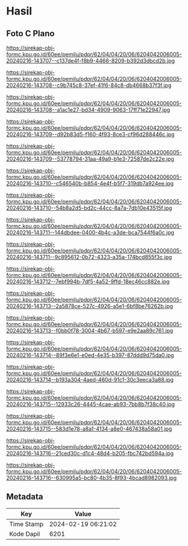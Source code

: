 # Hasil

## Foto C Plano

https://sirekap-obj-formc.kpu.go.id/60ee/pemilu/pdpr/62/04/04/20/06/6204042006005-20240216-143707--c137de4f-f8b9-4466-8209-b392d3dbcd2b.jpg

https://sirekap-obj-formc.kpu.go.id/60ee/pemilu/pdpr/62/04/04/20/06/6204042006005-20240216-143708--c9b745c8-37ef-41f6-84c8-db4668b37f3f.jpg

https://sirekap-obj-formc.kpu.go.id/60ee/pemilu/pdpr/62/04/04/20/06/6204042006005-20240216-143708--a1ac1e27-bd34-4909-9063-17ff71e22947.jpg

https://sirekap-obj-formc.kpu.go.id/60ee/pemilu/pdpr/62/04/04/20/06/6204042006005-20240216-143709--d92b83d5-f160-4f93-8ce3-cf96d288446c.jpg

https://sirekap-obj-formc.kpu.go.id/60ee/pemilu/pdpr/62/04/04/20/06/6204042006005-20240216-143709--53778794-31aa-49a9-b1e3-72587de2c22e.jpg

https://sirekap-obj-formc.kpu.go.id/60ee/pemilu/pdpr/62/04/04/20/06/6204042006005-20240216-143710--c546540b-b854-4e4f-b5f7-319db7a924ee.jpg

https://sirekap-obj-formc.kpu.go.id/60ee/pemilu/pdpr/62/04/04/20/06/6204042006005-20240216-143710--54b8a2d5-bd2c-44cc-8a7a-7db10e43515f.jpg

https://sirekap-obj-formc.kpu.go.id/60ee/pemilu/pdpr/62/04/04/20/06/6204042006005-20240216-143711--144dbdee-0400-4b4c-a3de-bca7544f6a0c.jpg

https://sirekap-obj-formc.kpu.go.id/60ee/pemilu/pdpr/62/04/04/20/06/6204042006005-20240216-143711--9c895612-0b72-4323-a35a-174bcd855f3c.jpg

https://sirekap-obj-formc.kpu.go.id/60ee/pemilu/pdpr/62/04/04/20/06/6204042006005-20240216-143712--7ebf994b-7df5-4a52-9ffd-18ec46cc882e.jpg

https://sirekap-obj-formc.kpu.go.id/60ee/pemilu/pdpr/62/04/04/20/06/6204042006005-20240216-143713--2a5878ce-527c-4926-a5e1-6bf8be76262b.jpg

https://sirekap-obj-formc.kpu.go.id/60ee/pemilu/pdpr/62/04/04/20/06/6204042006005-20240216-143713--f0bb0f78-3004-4b67-b597-e9e2aa89c761.jpg

https://sirekap-obj-formc.kpu.go.id/60ee/pemilu/pdpr/62/04/04/20/06/6204042006005-20240216-143714--89f3e6e1-e0ed-4e35-b397-87ddd9d75da0.jpg

https://sirekap-obj-formc.kpu.go.id/60ee/pemilu/pdpr/62/04/04/20/06/6204042006005-20240216-143714--b193a304-4aed-460d-91c1-30c3eeca3a88.jpg

https://sirekap-obj-formc.kpu.go.id/60ee/pemilu/pdpr/62/04/04/20/06/6204042006005-20240216-143715--12933c26-4445-4cae-ab93-7bb8b7f38c40.jpg

https://sirekap-obj-formc.kpu.go.id/60ee/pemilu/pdpr/62/04/04/20/06/6204042006005-20240216-143715--583d1e78-a8a1-4134-a8e0-467438a58a01.jpg

https://sirekap-obj-formc.kpu.go.id/60ee/pemilu/pdpr/62/04/04/20/06/6204042006005-20240216-143716--21ced30c-d1c4-48d4-b205-fbc742bd594a.jpg

https://sirekap-obj-formc.kpu.go.id/60ee/pemilu/pdpr/62/04/04/20/06/6204042006005-20240216-143716--630995a5-bc80-4b35-8f93-4bcad8982093.jpg


## Metadata

| Key        | Value               |
| ---------- | ------------------- |
| Time Stamp | 2024-02-19 06:21:02 |
| Kode Dapil | 6201                |



